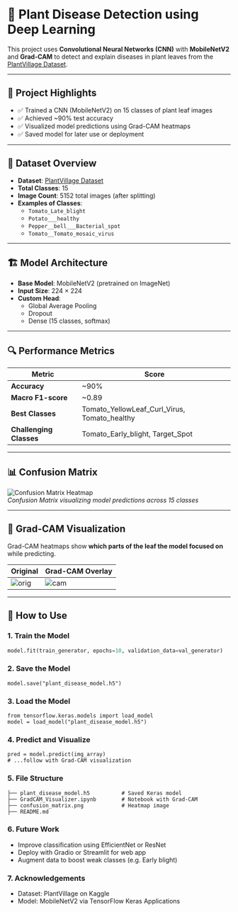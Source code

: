 
# 🌿 Plant Disease Detection using Deep Learning

This project uses **Convolutional Neural Networks (CNN)** with **MobileNetV2** and **Grad-CAM** to detect and explain diseases in plant leaves from the [PlantVillage Dataset](https://www.kaggle.com/datasets/emmarex/plantdisease).

---

## 📌 Project Highlights

- ✅ Trained a CNN (MobileNetV2) on 15 classes of plant leaf images
- ✅ Achieved ~90% test accuracy
- ✅ Visualized model predictions using Grad-CAM heatmaps
- ✅ Saved model for later use or deployment

---

## 🧠 Dataset Overview

- **Dataset**: [PlantVillage Dataset](https://www.kaggle.com/datasets/emmarex/plantdisease)
- **Total Classes**: 15  
- **Image Count**: 5152 total images (after splitting)
- **Examples of Classes**:
  - `Tomato_Late_blight`
  - `Potato___healthy`
  - `Pepper__bell___Bacterial_spot`
  - `Tomato__Tomato_mosaic_virus`

---

## 🏗️ Model Architecture

- **Base Model**: MobileNetV2 (pretrained on ImageNet)
- **Input Size**: 224 × 224
- **Custom Head**:
  - Global Average Pooling
  - Dropout
  - Dense (15 classes, softmax)

---

## 🔍 Performance Metrics

| Metric         | Score |
|----------------|-------|
| **Accuracy**   | ~90%  |
| **Macro F1-score** | ~0.89 |
| **Best Classes** | Tomato_YellowLeaf_Curl_Virus, Tomato_healthy |
| **Challenging Classes** | Tomato_Early_blight, Target_Spot |

---

## 📊 Confusion Matrix

![Confusion Matrix Heatmap](confusion_matrix.png)  
*Confusion Matrix visualizing model predictions across 15 classes*

---

## 🔬 Grad-CAM Visualization

Grad-CAM heatmaps show **which parts of the leaf the model focused on** while predicting.

| Original | Grad-CAM Overlay |
|----------|------------------|
| ![orig](sample_leaf.jpg) | ![cam](gradcam_overlay.jpg) |

---

## 💾 How to Use

### 1. Train the Model
```python
model.fit(train_generator, epochs=10, validation_data=val_generator)
```
### 2. Save the Model
``` 
model.save("plant_disease_model.h5")
```
### 3. Load the Model
```
from tensorflow.keras.models import load_model
model = load_model("plant_disease_model.h5")
```

### 4. Predict and Visualize
```
pred = model.predict(img_array)
# ...follow with Grad-CAM visualization
```

### 5. File Structure
```
├── plant_disease_model.h5          # Saved Keras model
├── GradCAM_Visualizer.ipynb        # Notebook with Grad-CAM
├── confusion_matrix.png            # Heatmap image
├── README.md
```

### 6. Future Work
- Improve classification using EfficientNet or ResNet
- Deploy with Gradio or Streamlit for web app
- Augment data to boost weak classes (e.g. Early blight)

### 7. Acknowledgements
- Dataset: PlantVillage on Kaggle
- Model: MobileNetV2 via TensorFlow Keras Applications



